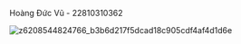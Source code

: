 Hoàng Đức Vũ - 22810310362




![z6208544824766_b3b6d217f5dcad18c905cdf4af4d1d6e](https://github.com/user-attachments/assets/bbd25689-5611-4839-8870-399203d0fdf4)
